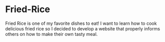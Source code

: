 # Fried-Rice
Fried Rice is one of my favorite dishes to eat!
I want to learn how to cook delicious fried rice so I decided
to develop a website that properly informs others on how to make their own tasty meal.